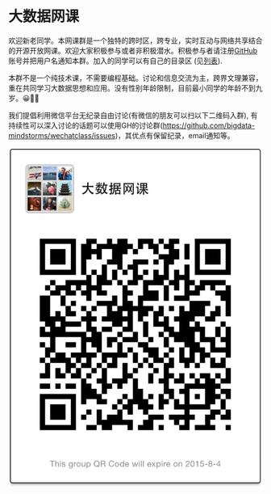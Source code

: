 # 大数据网课

欢迎新老同学。本网课群是一个独特的跨时区，跨专业，实时互动与网络共享结合的开源开放网课。欢迎大家积极参与或者非积极潜水。积极参与者请注册[GitHub](https://github.com/join)账号并把用户名通知本群。加入的同学可以有自己的目录区 (见[列表](https://github.com/bigdata-mindstorms/wechatclass?files=1)).

本群不是一个纯技术课，不需要编程基础。讨论和信息交流为主，跨界文理兼容，重在共同学习大数据思想和应用。没有性别年龄限制，目前最小同学的年龄不到九岁。😀👍🏻

我们提倡利用微信平台无纪录自由讨论(有微信的朋友可以扫以下二维码入群), 有持续性可以深入讨论的话题可以使用GH的讨论群(https://github.com/bigdata-mindstorms/wechatclass/issues)，其优点有保留纪录，email通知等。 

![QR](QR.png)
